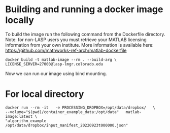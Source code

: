 # Building and running a docker image locally

To build the image run the following command from the Dockerfile directory.
Note: for non-LASP users you must retrieve your MATLAB licensing information
from your own institute. More information is available here:
https://github.com/mathworks-ref-arch/matlab-dockerfile 

```shell
docker build -t matlab-image --rm . --build-arg \
LICENSE_SERVER=27000@lasp-lmgr.colorado.edu
```

Now we can run our image using bind mounting. 

# For local directory

```shell
docker run --rm -it   -e PROCESSING_DROPBOX=/opt/data/dropbox/   \
--volume="$(pwd)/container_example_data:/opt/data"   matlab-image:latest \
"algorithm_example /opt/data/dropbox/input_manifest_20220923t000000.json"
```
